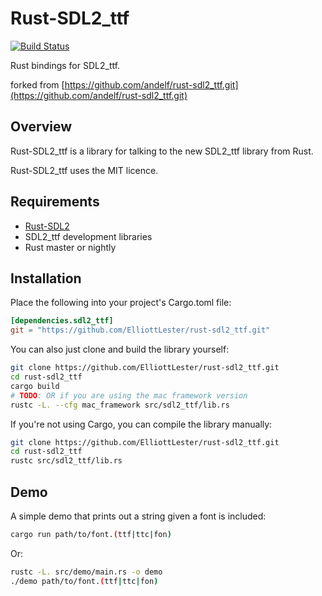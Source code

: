 Rust-SDL2_ttf
=============

[![Build Status](https://travis-ci.org/andelf/rust-sdl2_ttf.svg?branch=master)](https://travis-ci.org/andelf/rust-sdl2_ttf)

Rust bindings for SDL2_ttf.

forked from [https://github.com/andelf/rust-sdl2_ttf.git](https://github.com/andelf/rust-sdl2_ttf.git)

## Overview

Rust-SDL2_ttf is a library for talking to the new SDL2_ttf library from Rust.

Rust-SDL2_ttf uses the MIT licence.

## Requirements

* [Rust-SDL2](https://github.com/AngryLawyer/rust-sdl2)
* SDL2_ttf development libraries
* Rust master or nightly

## Installation

Place the following into your project's Cargo.toml file:

```toml
[dependencies.sdl2_ttf]
git = "https://github.com/ElliottLester/rust-sdl2_ttf.git"
```

You can also just clone and build the library yourself:

```bash
git clone https://github.com/ElliottLester/rust-sdl2_ttf.git
cd rust-sdl2_ttf
cargo build
# TODO: OR if you are using the mac framework version
rustc -L. --cfg mac_framework src/sdl2_ttf/lib.rs
```

If you're not using Cargo, you can compile the library manually:

```bash
git clone https://github.com/ElliottLester/rust-sdl2_ttf.git
cd rust-sdl2_ttf
rustc src/sdl2_ttf/lib.rs
```

## Demo

A simple demo that prints out a string given a font is included:

```bash
cargo run path/to/font.(ttf|ttc|fon)
```

Or:

```bash
rustc -L. src/demo/main.rs -o demo
./demo path/to/font.(ttf|ttc|fon)
```
